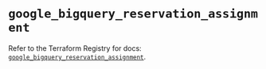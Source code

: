 # `google_bigquery_reservation_assignment`

Refer to the Terraform Registry for docs: [`google_bigquery_reservation_assignment`](https://registry.terraform.io/providers/hashicorp/google/6.20.0/docs/resources/bigquery_reservation_assignment).
